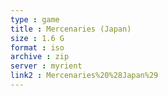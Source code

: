 ```yaml
---
type : game
title : Mercenaries (Japan)
size : 1.6 G
format : iso
archive : zip
server : myrient
link2 : Mercenaries%20%28Japan%29
---
```

